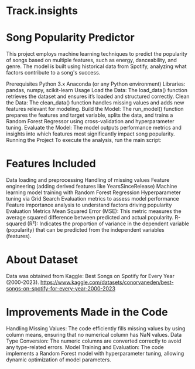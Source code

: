 # Track.insights

# Song Popularity Predictor

This project employs machine learning techniques to predict the popularity of songs based on multiple features, such as energy, danceability, and genre. The model is built using historical data from Spotify, analyzing what factors contribute to a song's success.

Prerequisites
Python 3.x
Anaconda (or any Python environment)
Libraries: pandas, numpy, scikit-learn
Usage
Load the Data: The load_data() function retrieves the dataset and ensures it’s loaded and structured correctly.
Clean the Data: The clean_data() function handles missing values and adds new features relevant for modeling.
Build the Model: The run_model() function prepares the features and target variable, splits the data, and trains a Random Forest Regressor using cross-validation and hyperparameter tuning.
Evaluate the Model: The model outputs performance metrics and insights into which features most significantly impact song popularity.
Running the Project
To execute the analysis, run the main script:

# Features Included

Data loading and preprocessing
Handling of missing values
Feature engineering (adding derived features like YearsSinceRelease)
Machine learning model training with Random Forest Regression
Hyperparameter tuning via Grid Search
Evaluation metrics to assess model performance
Feature importance analysis to understand factors driving popularity
Evaluation Metrics
Mean Squared Error (MSE): This metric measures the average squared difference between predicted and actual popularity.
R-squared (R²): Indicates the proportion of variance in the dependent variable (popularity) that can be predicted from the independent variables (features).


# About Dataset
Data was obtained from Kaggle: Best Songs on Spotify for Every Year (2000-2023).
https://www.kaggle.com/datasets/conorvaneden/best-songs-on-spotify-for-every-year-2000-2023

# Improvements Made in the Code
Handling Missing Values: The code efficiently fills missing values by using column means, ensuring that no numerical column has NaN values.
Data Type Conversion: The numeric columns are converted correctly to avoid any type-related errors.
Model Training and Evaluation: The code implements a Random Forest model with hyperparameter tuning, allowing dynamic optimization of model parameters.
